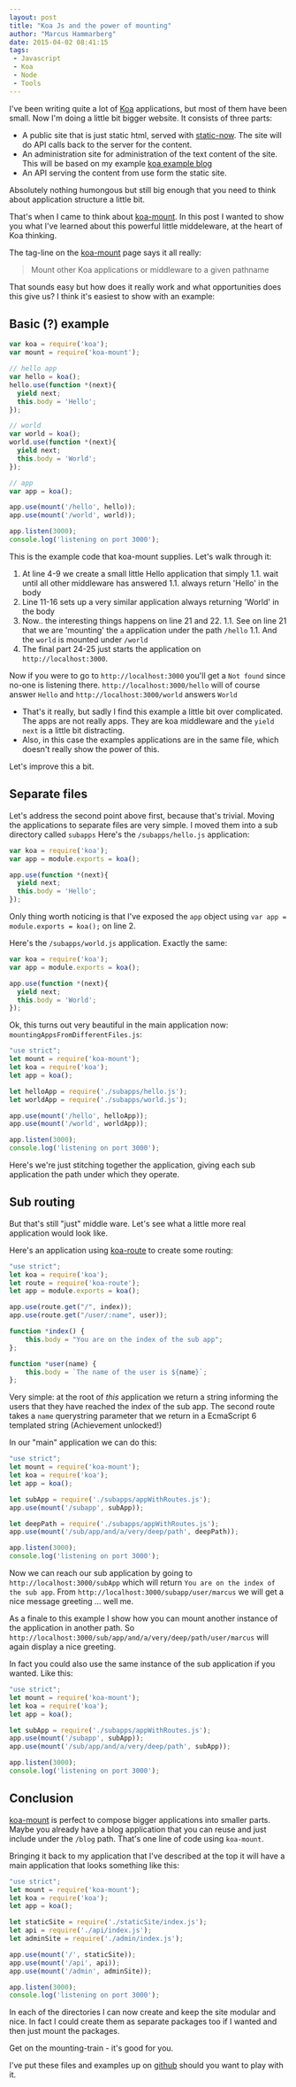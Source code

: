 ```yaml
---
layout: post
title: "Koa Js and the power of mounting"
author: "Marcus Hammarberg"
date: 2015-04-02 08:41:15
tags:
 - Javascript
 - Koa
 - Node
 - Tools
---
```


I've been writing quite a lot of [Koa](http://koajs.com) applications, but most of them have been small. Now I'm doing a little bit bigger website. It consists of three parts:

* A public site that is just static html, served with [static-now](http://npmjs.org/package/static-now). The site will do API calls back to the server for the content.
* An administration site for administration of the text content of the site. This will be based on my example [koa example blog](https://github.com/marcusoftnet/koablog-mongo)
* An API serving the content from use form the static site.

Absolutely nothing humongous but still big enough that you need to think about application structure a little bit.

That's when I came to think about [koa-mount](https://github.com/koajs/mount). In this post I wanted to show you what I've learned about this powerful little middeleware, at the heart of Koa thinking.

<!-- excerpt-end -->

The tag-line on the [koa-mount](https://github.com/koajs/mount) page says it all really:

<blockquote>Mount other Koa applications or middleware to a given pathname</blockquote>

That sounds easy but how does it really work and what opportunities does this give us? I think it's easiest to show with an example:

## Basic (?) example

```javascript
var koa = require('koa');
var mount = require('koa-mount');

// hello app
var hello = koa();
hello.use(function *(next){
  yield next;
  this.body = 'Hello';
});

// world
var world = koa();
world.use(function *(next){
  yield next;
  this.body = 'World';
});

// app
var app = koa();

app.use(mount('/hello', hello));
app.use(mount('/world', world));

app.listen(3000);
console.log('listening on port 3000');
```

This is the example code that koa-mount supplies. Let's walk through it:
1. At line 4-9 we create a small little Hello application that simply
1.1. wait until all other middleware has answered
1.1. always return 'Hello' in the body
1. Line 11-16 sets up a very similar application always returning 'World' in the body
1. Now.. the interesting things happens on line 21 and 22.
1.1. See on line 21 that we are 'mounting' the ```a``` application under the path ```/hello```
1.1. And the ```world``` is mounted under ```/world```
1. The final part 24-25 just starts the application on ```http://localhost:3000```.

Now if you were to go to ```http://localhost:3000``` you'll get a ```Not found``` since no-one is listening there. ```http://localhost:3000/hello``` will of course answer ```Hello``` and ```http://localhost:3000/world``` answers ```World```

* That's it really, but sadly I find this example a little bit over complicated. The apps are not really apps. They are koa middleware and the ```yield next``` is a little bit distracting.
* Also, in this case the examples applications are in the same file, which doesn't really show the power of this.

Let's improve this a bit.

## Separate files
Let's address the second point above first, because that's trivial. Moving the applications to separate files are very simple. I moved them into a sub directory called ```subapps``` Here's the ```/subapps/hello.js``` application:

```javascript
var koa = require('koa');
var app = module.exports = koa();

app.use(function *(next){
  yield next;
  this.body = 'Hello';
});
```

Only thing worth noticing is that I've exposed the ```app``` object using ```var app = module.exports = koa();``` on line 2.

Here's the ```/subapps/world.js``` application. Exactly the same:

```javascript
var koa = require('koa');
var app = module.exports = koa();

app.use(function *(next){
  yield next;
  this.body = 'World';
});
```

Ok, this turns out very beautiful in the main application now: ```mountingAppsFromDifferentFiles.js```:

```javascript
"use strict";
let mount = require('koa-mount');
let koa = require('koa');
let app = koa();

let helloApp = require('./subapps/hello.js');
let worldApp = require('./subapps/world.js');

app.use(mount('/hello', helloApp));
app.use(mount('/world', worldApp));

app.listen(3000);
console.log('listening on port 3000');
```

Here's we're just stitching together the application, giving each sub application the path under which they operate.

## Sub routing
But that's still "just" middle ware. Let's see what a little more real application would look like.

Here's an application using [koa-route](https://www.npmjs.com/package/koa-route) to create some routing:

```javascript
"use strict";
let koa = require('koa');
let route = require('koa-route');
let app = module.exports = koa();

app.use(route.get("/", index));
app.use(route.get("/user/:name", user));

function *index() {
	this.body = "You are on the index of the sub app";
};

function *user(name) {
	this.body = `The name of the user is ${name}`;
};
```

Very simple: at the root of *this* application we return a string informing the users that they have reached the index of the sub app. The second route takes a ```name``` querystring parameter that we return in a EcmaScript 6 templated string (Achievement unlocked!)

In our "main" application we can do this:

```javascript
"use strict";
let mount = require('koa-mount');
let koa = require('koa');
let app = koa();

let subApp = require('./subapps/appWithRoutes.js');
app.use(mount('/subapp', subApp));

let deepPath = require('./subapps/appWithRoutes.js');
app.use(mount('/sub/app/and/a/very/deep/path', deepPath));

app.listen(3000);
console.log('listening on port 3000');
```

Now we can reach our sub application by going to ```http://localhost:3000/subApp``` which will return  ```You are on the index of the sub app```. From ```http://localhost:3000/subapp/user/marcus``` we will get a nice message greeting ... well me.

As a finale to this example I show how you can mount another instance of the application in another path. So ```http://localhost:3000/sub/app/and/a/very/deep/path/user/marcus``` will again display a nice greeting.

In fact you could also use the same instance of the sub application if you wanted. Like this:

```javascript
"use strict";
let mount = require('koa-mount');
let koa = require('koa');
let app = koa();

let subApp = require('./subapps/appWithRoutes.js');
app.use(mount('/subapp', subApp));
app.use(mount('/sub/app/and/a/very/deep/path', subApp));

app.listen(3000);
console.log('listening on port 3000');
```

## Conclusion
[koa-mount](https://github.com/koajs/mount) is perfect to compose bigger applications into smaller parts. Maybe you already have a blog application that you can reuse and just include under the ```/blog``` path. That's one line of code using ```koa-mount```.

Bringing it back to my application that I've described at the top it will have a main application that looks something like this:

```javascript
"use strict";
let mount = require('koa-mount');
let koa = require('koa');
let app = koa();

let staticSite = require('./staticSite/index.js');
let api = require('./api/index.js');
let adminSite = require('./admin/index.js');

app.use(mount('/', staticSite));
app.use(mount('/api', api));
app.use(mount('/admin', adminSite));

app.listen(3000);
console.log('listening on port 3000');
```

In each of the directories I can now create and keep the site modular and nice. In fact I could create them as separate packages too if I wanted and then just mount the packages.

Get on the mounting-train - it's good for you.

I've put these files and examples up on [github](https://github.com/marcusoftnet/mountDemos) should you want to play with it.